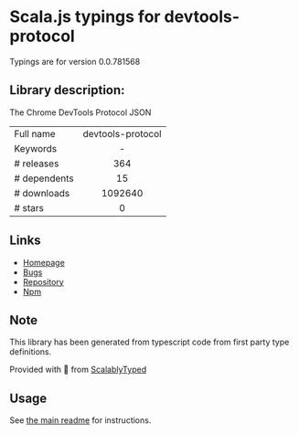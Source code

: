 
# Scala.js typings for devtools-protocol

Typings are for version 0.0.781568

## Library description:
The Chrome DevTools Protocol JSON

|                    |                 |
| ------------------ | :-------------: |
| Full name          | devtools-protocol |
| Keywords           | - |
| # releases         | 364 |
| # dependents       | 15 |
| # downloads        | 1092640 |
| # stars            | 0 |

## Links
- [Homepage](https://github.com/ChromeDevTools/devtools-protocol#readme)
- [Bugs](https://github.com/ChromeDevTools/devtools-protocol/issues)
- [Repository](https://github.com/ChromeDevTools/devtools-protocol)
- [Npm](https://www.npmjs.com/package/devtools-protocol)
    


## Note
This library has been generated from typescript code from first party type definitions.

Provided with :purple_heart: from [ScalablyTyped](https://github.com/oyvindberg/ScalablyTyped)

## Usage
See [the main readme](../../readme.md) for instructions.


